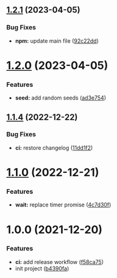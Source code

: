 ## [1.2.1](https://github.com/drouian-m/express-chaos-middleware/compare/v1.2.0...v1.2.1) (2023-04-05)


### Bug Fixes

* **npm:** update main file ([92c22dd](https://github.com/drouian-m/express-chaos-middleware/commit/92c22dd226652a473a6b562d7a621be2db1108aa))

# [1.2.0](https://github.com/drouian-m/express-chaos-middleware/compare/v1.1.4...v1.2.0) (2023-04-05)


### Features

* **seed:** add random seeds ([ad3e754](https://github.com/drouian-m/express-chaos-middleware/commit/ad3e7542f64b881e0b8a1162dbdbc75d12c88534))

## [1.1.4](https://github.com/drouian-m/express-chaos-middleware/compare/v1.1.3...v1.1.4) (2022-12-22)


### Bug Fixes

* **ci:** restore changelog ([11dd1f2](https://github.com/drouian-m/express-chaos-middleware/commit/11dd1f22780a2c9ae6a61197c1be03cf8d14d998))

# [1.1.0](https://github.com/drouian-m/express-chaos-middleware/compare/v1.0.0...v1.1.0) (2022-12-21)


### Features

* **wait:** replace timer promise ([4c7d30f](https://github.com/drouian-m/express-chaos-middleware/commit/4c7d30fcce67c7b841066800f04398d706d0538e))

# 1.0.0 (2021-12-20)


### Features

* **ci:** add release workflow ([f58ca75](https://github.com/drouian-m/express-chaos-middleware/commit/f58ca75d05a1c333a70075a64a08d3f4fb0080c2))
* init project ([b4390fa](https://github.com/drouian-m/express-chaos-middleware/commit/b4390fa24964e6ebd25e3f98d59872270467ca0e))

